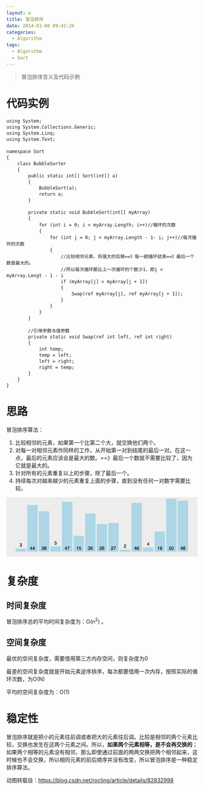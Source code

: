 ```yaml
---
layout: w
title: 冒泡排序
date: 2014-01-08 09:42:26
categories:
  - Algorithm
tags:
  - Algorithm
  - Sort
---
```


> 冒泡排序含义及代码示例

<!-- more -->


# 代码实例

```
using System;
using System.Collections.Generic;
using System.Linq;
using System.Text;

namespace Sort
{
    class BubbleSorter
    {
        public static int[] Sort(int[] a)
        {
            BubbleSort(a);
            return a;
        }

        private static void BubbleSort(int[] myArray)
        {
            for (int i = 0; i < myArray.Length; i++)//循环的次数
            {
                for (int j = 0; j < myArray.Length - 1- i; j++)//每次循环的次数
                {
                    //比较相邻元素，将值大的后移==》每一趟循环结束==》最后一个数是最大的。
                    //所以每次循环都比上一次循环的个数少1，即j < myArray.Lengt - 1 - i
                    if (myArray[j] > myArray[j + 1])
                    {
                        Swap(ref myArray[j], ref myArray[j + 1]);
                    }
                }
            }
        }

        //引用参数与值参数
        private static void Swap(ref int left, ref int right)
        {
            int temp;
            temp = left;
            left = right;
            right = temp;
        }
    }
}
```

# 思路

冒泡排序算法：

1. 比较相邻的元素，如果第一个比第二个大，就交换他们两个。
2. 对每一对相邻元素作同样的工作，从开始第一对到结尾的最后一对。在这一点，最后的元素应该会是最大的数。==》最后一个数就不需要比较了，因为它就是最大的。
3. 针对所有的元素重复以上的步骤，除了最后一个。
4. 持续每次对越来越少的元素重复上面的步骤，直到没有任何一对数字需要比较。

![](/images/bubble-sort/20180924225828403.gif)

# 复杂度
## 时间复杂度

冒泡排序总的平均时间复杂度为：O(n<sup>2</sup>) 。

## 空间复杂度

最优的空间复杂度，需要借用第三方内存空间，则复杂度为0

最差的空间复杂度就是开始元素逆序排序，每次都要借用一次内存，按照实际的循环次数，为O(N)

平均的空间复杂度为：O(1)

# 稳定性
冒泡排序就是把小的元素往前调或者把大的元素往后调。比较是相邻的两个元素比较，交换也发生在这两个元素之间。所以，**如果两个元素相等，是不会再交换的**；如果两个相等的元素没有相邻，那么即使通过前面的两两交换把两个相邻起来，这时候也不会交换，所以相同元素的前后顺序并没有改变，所以冒泡排序是一种稳定排序算法。


动图转载自：https://blog.csdn.net/rocling/article/details/82832998
